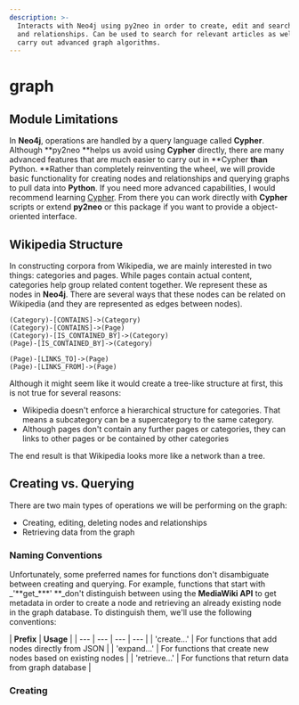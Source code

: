 ```yaml
---
description: >-
  Interacts with Neo4j using py2neo in order to create, edit and search nodes
  and relationships. Can be used to search for relevant articles as well as
  carry out advanced graph algorithms.
---
```


# graph

## Module Limitations

In **Neo4j**, operations are handled by a query language called **Cypher**. Although **py2neo **helps us avoid using **Cypher** directly, there are many advanced features that are much easier to carry out in **Cypher **than** Python. **Rather than completely reinventing the wheel, we will provide basic functionality for creating nodes and relationships and querying graphs to pull data into **Python**. If you need more advanced capabilities, I would recommend learning [Cypher](../../../overview/dependencies/neo4j.md). From there you can work directly with **Cypher** scripts or extend **py2neo** or this package if you want to provide a object-oriented interface.

## Wikipedia Structure

In constructing corpora from Wikipedia, we are mainly interested in two things: categories and pages. While pages contain actual content, categories help group related content together. We represent these as nodes in **Neo4j**. There are several ways that these nodes can be related on Wikipedia \(and they are represented as edges between nodes\).

```text
(Category)-[CONTAINS]->(Category)
(Category)-[CONTAINS]->(Page)
(Category)-[IS_CONTAINED_BY]->(Category)
(Page)-[IS_CONTAINED_BY]->(Category)

(Page)-[LINKS_TO]->(Page)
(Page)-[LINKS_FROM]->(Page)
```

Although it might seem like it would create a tree-like structure at first, this is not true for several reasons:

* Wikipedia doesn't enforce a hierarchical structure for categories. That means a subcategory can be a supercategory to the same category.
* Although pages don't contain any further pages or categories, they can links to other pages or be contained by other categories

The end result is that Wikipedia looks more like a network than a tree. 

## Creating vs. Querying

There are two main types of operations we will be performing on the graph:

* Creating, editing, deleting nodes and relationships
* Retrieving data from the graph

### Naming Conventions

Unfortunately, some preferred names for functions don't disambiguate between creating and querying. For example, functions that start with _'**get\_\*\*\*'  **_don't distinguish between using the **MediaWiki API** to get metadata in order to create a node and retrieving an already existing node in the graph database. To distinguish them, we'll use the following conventions:

| **Prefix** | **Usage** |
| --- | --- | --- | --- |
| 'create...' | For functions that add nodes directly from JSON |
| 'expand...' | For functions that create new nodes based on existing nodes |
| 'retrieve...' | For functions that return data from graph database |

### Creating







